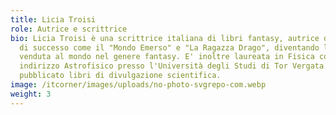 ```yaml
---
title: Licia Troisi
role: Autrice e scrittrice
bio: Licia Troisi è una scrittrice italiana di libri fantasy, autrice di saghe
  di successo come il "Mondo Emerso" e "La Ragazza Drago", diventando la più
  venduta al mondo nel genere fantasy. E' inoltre laureata in Fisica con
  indirizzo Astrofisico presso l'Università degli Studi di Tor Vergata e ha
  pubblicato libri di divulgazione scientifica.
image: /itcorner/images/uploads/no-photo-svgrepo-com.webp
weight: 3
---
```


